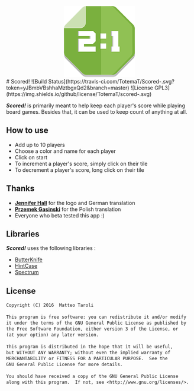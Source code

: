 <div align="center">
	<img src="app/src/main/res/mipmap-xxxhdpi/ic_launcher.png"/>
</div>
# Scored!
![Build Status](https://travis-ci.com/TotemaT/Scored-.svg?token=yJBmbVBshhaMztbgxQd2&branch=master) ![License GPL3](https://img.shields.io/github/license/TotemaT/scored-.svg)

***Scored!*** is primarily meant to help keep each player's score while playing board games. Besides that, it can be used to keep count of anything at all.

## How to use

- Add up to 10 players
- Choose a color and name for each player
- Click on start
- To increment a player's score, simply click on their tile
- To decrement a player's score, long click on their tile

## Thanks
- **[Jennifer Hall](https://www.instagram.com/yourcottonmouth/)** for the logo and German translation
- **[Przemek Gasinski](https://github.com/Soofe)** for the Polish translation
- Everyone who beta tested this app :)

## Libraries
***Scored!*** uses the following libraries :
- [ButterKnife](https://jakewharton.github.io/butterknife/)
- [HintCase](https://github.com/Nescafemix/hintcase)
- [Spectrum](https://github.com/the-blue-alliance/spectrum)


## License
    Copyright (C) 2016  Matteo Taroli

    This program is free software: you can redistribute it and/or modify
    it under the terms of the GNU General Public License as published by
    the Free Software Foundation, either version 3 of the License, or
    (at your option) any later version.

    This program is distributed in the hope that it will be useful,
    but WITHOUT ANY WARRANTY; without even the implied warranty of
    MERCHANTABILITY or FITNESS FOR A PARTICULAR PURPOSE.  See the
    GNU General Public License for more details.

    You should have received a copy of the GNU General Public License
    along with this program.  If not, see <http://www.gnu.org/licenses/>.
